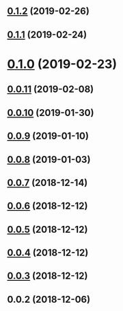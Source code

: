 ## [0.1.2](https://github.com/ecerroni/apollo-cache-updater/compare/v0.1.1...v0.1.2) (2019-02-26)



## [0.1.1](https://github.com/ecerroni/apollo-cache-updater/compare/v0.1.0...v0.1.1) (2019-02-24)



# [0.1.0](https://github.com/ecerroni/apollo-cache-updater/compare/v0.0.11...v0.1.0) (2019-02-23)



## [0.0.11](https://github.com/ecerroni/apollo-cache-updater/compare/v0.0.10...v0.0.11) (2019-02-08)



## [0.0.10](https://github.com/ecerroni/apollo-cache-updater/compare/v0.0.9...v0.0.10) (2019-01-30)



## [0.0.9](https://github.com/ecerroni/apollo-cache-updater/compare/v0.0.8...v0.0.9) (2019-01-10)



## [0.0.8](https://github.com/ecerroni/apollo-cache-updater/compare/v0.0.7...v0.0.8) (2019-01-03)



## [0.0.7](https://github.com/ecerroni/apollo-cache-updater/compare/v0.0.6...v0.0.7) (2018-12-14)



## [0.0.6](https://github.com/ecerroni/apollo-cache-updater/compare/v0.0.5...v0.0.6) (2018-12-12)



## [0.0.5](https://github.com/ecerroni/apollo-cache-updater/compare/v0.0.4...v0.0.5) (2018-12-12)



## [0.0.4](https://github.com/ecerroni/apollo-cache-updater/compare/v0.0.3...v0.0.4) (2018-12-12)



## [0.0.3](https://github.com/ecerroni/apollo-cache-updater/compare/v0.0.2...v0.0.3) (2018-12-12)



## 0.0.2 (2018-12-06)




